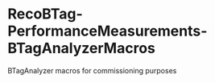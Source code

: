 # RecoBTag-PerformanceMeasurements-BTagAnalyzerMacros
BTagAnalyzer macros for commissioning purposes
